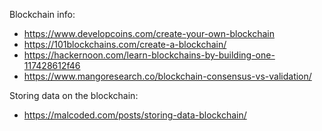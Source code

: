 Blockchain info:
- https://www.developcoins.com/create-your-own-blockchain
- https://101blockchains.com/create-a-blockchain/
- https://hackernoon.com/learn-blockchains-by-building-one-117428612f46
- https://www.mangoresearch.co/blockchain-consensus-vs-validation/

Storing data on the blockchain:
- https://malcoded.com/posts/storing-data-blockchain/
